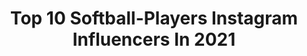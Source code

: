 ---
title: Top 10 Softball-Players Instagram Influencers In 2021
description: >-
  Find top softball-players Instagram influencers in 2021. Most popular hashtags: #softball #tiktok #softballplayer.
platform: Instagram
hits: 27
text_top: Analyze the top-rated Instagram accounts on inBeat.
text_bottom: Our database aggregates 27 Instagram influencers like this for you to collaborate.
profiles:
  - username: "deviedev"
    fullname: >-
      DevieDev
    bio: >-
      ▪️Boy mom to Onyx ▪️Former @husker_softball player ▪️Boss ✨ ▪️Owner of @shopdevieco ▪️Fitness Enthusiast 💎Young Queen on her hustle 💎 Los Angeles, CA
    location: "United States"
    followers: 5390
    engagement: 707
    commentsToLikes: 0.105591
    id: ckaotg02yvrts0i78vfjiin9p
    verified: false
    hashtags: "#bossbabes, #girlbosses, #fruitsnackchallenge, #womeninbusiness"
  - username: "nikki_____p"
    fullname: >-
      Nicole Pendley
    bio: >-
      New Mexico/Oklahoma/Mississippi OU Softball Alumni 2X National Champion Graduate assistant @hailstatesb Professional softball player @auprosports
    location: "United States"
    followers: 15409
    engagement: 571
    commentsToLikes: 0.012913
    id: ck5c9jcn3bjao0i11tfan6s68
    verified: false
    hashtags: "#womensupportingwomen"
  - username: "shelbypendley"
    fullname: >-
      shelby (pendley) McCranie
    bio: >-
      Professional softball player USSSA Pride & @auprosports New Mexico/Oklahoma/Florida/Japan Boomer Sooner ❤️Ethan McCranie❤️
    location: "United States"
    followers: 13683
    engagement: 557
    commentsToLikes: 0.012356
    id: ck5hhetus7umu0i11ypy4oe5f
    verified: false
    hashtags: "#firstyathlete, #firstyfastpitch"
  - username: "aj_andrews_"
    fullname: >-
      A.J. Andrews
    bio: >-
      💫Yoncé of Softball ⚡️LSU softball Alum ⚡️Professional softball player @auprosports ⚡️Tv Hostess ⚡️Motivational Speaker 📧 aj@a3ventures.net
    location: "United States"
    followers: 39923
    engagement: 414
    commentsToLikes: 0.028485
    id: ck1386wyfes4i0i19lng8xdzl
    verified: true
    hashtags: "#athlete, #outfield, #training, #motivation"
  - username: "ivaanagram"
    fullname: >-
      Ivy 🇧🇬 🇺🇸
    bio: >-
      • National softball player • 5 times national softball champion • 3 time holder Bulgarian softball cup • DM for collaboration • windsurf teacher
    location: ""
    followers: 34575
    engagement: 544
    commentsToLikes: 0.005562
    id: ck8wgbxk9h2ql0j78txtbriqx
    verified: false
    hashtags: "#tiktok, #video, #quarantine, #stayhome"
  - username: "khollataylor"
    fullname: >-
      🅚🅗🅐🅛🅐
    bio: >-
      ArTist: KhMarTay 🎤 Professional Softball Player 17’🇨🇭18’ 🇳🇿 19’ 🇺🇸 @calsb and @caltfxc Alumni🐻💛💙 Remember this Viral Vid ⤵️
    location: "United States"
    followers: 6120
    engagement: 586
    commentsToLikes: 0.135515
    id: ck5hh1uq65yas0i11pd3et87q
    verified: false
    hashtags: "#2020"
  - username: "meganwiggins25"
    fullname: >-
      Megan Wiggins
    bio: >-
      🚨@ugasoftball Alumni 🚨@usssafloridapride Professional softball player 🚨@auprosports professional athlete 🚨Antique & vintage enthusiast
    location: "United States"
    followers: 10385
    engagement: 429
    commentsToLikes: 0.025616
    id: ck1386ukserrw0i19eoq58z3o
    verified: false
    hashtags: "#127longestyardsale, #beunlimited, #pride, #lgbtq"
  - username: "ua2112"
    fullname: >-
      Kelly Kretschman OLY
    bio: >-
      2x Olympian Gold Medalist ‘04 2008 Silver Medalist 13 year NPF Player 3 year Japan Professional Softball Player Current team: @todamedics
    location: "United States"
    followers: 11276
    engagement: 1030
    commentsToLikes: 0.008311
    id: ck5c9j983bj240i119rlfirwe
    verified: false
    hashtags: ""
  - username: "loloevans13"
    fullname: >-
      Lauren “Lolo” Evans
    bio: >-
      •University of South Florida Softball Alum🐂 •Great Britain Softball🇬🇧
    location: "United States"
    followers: 5934
    engagement: 1271
    commentsToLikes: 0.040880
    id: ck15ra9p66xnj0i19o73dhqfm
    verified: false
    hashtags: "#dog, #beautiful, #cute, #ocean"
  - username: "softballtiktoks"
    fullname: >-
      #1 Softball Tik Tok Account
    bio: >-
      Posting fun & creative SoftballTikToks DM + Tag to be featured FOLLOW @logankellyofficial (feature of the week) #softballtiktoks
    location: ""
    followers: 18012
    engagement: 1644
    commentsToLikes: 0.006058
    id: ck8szf1kio6si0j78l3hzlhh0
    verified: false
    hashtags: "#softballstrong, #tiktok, #tiktokgirls, #tiktokstars"
---